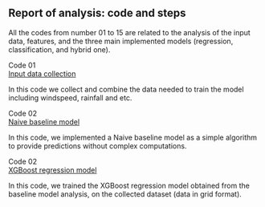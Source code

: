 ## Report of analysis: code and steps

All the codes from number 01 to 15 are related to the analysis of the
input data, features, and the three main implemented models (regression, classification, and hybrid one).

Code 01 <br />
[Input data collection](01_collate_data.ipynb)

In this code we collect and combine the data needed to train the model including windspeed, rainfall and etc.

Code 02 <br />
[Naive baseline model](02_model_training-baselines.ipynb)

In this code, we implemented a Naive baseline model as a simple algorithm to provide predictions without complex computations.

Code 02 <br />
[XGBoost regression model](03_model_training.ipynb)

In this code, we trained the XGBoost regression model obtained from the baseline model analysis, on the collected dataset (data in grid format).
